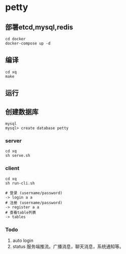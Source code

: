 # petty

## 部署etcd,mysql,redis

```
cd docker
docker-compose up -d
```

## 编译

```
cd xq
make
```

## 运行

## 创建数据库

```
mysql
mysql> create database petty
```

### server

```
cd xq
sh serve.sh
```

### client

```
cd xq
sh run-cli.sh
```

```
# 登录 (username/password)
-> login a a
# 注册 (username/password)
-> register a a
# 查看table列表
-> tables
```

### Todo

1. auto login
2. status
   服务端推流。广播消息，聊天消息，系统通知等。
